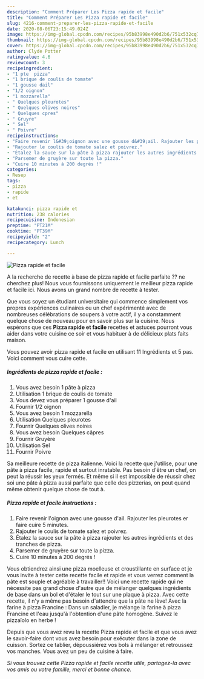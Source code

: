 ```yaml
---
description: "Comment Préparer Les Pizza rapide et facile"
title: "Comment Préparer Les Pizza rapide et facile"
slug: 4216-comment-preparer-les-pizza-rapide-et-facile
date: 2020-08-06T23:15:49.024Z
image: https://img-global.cpcdn.com/recipes/95b83998e490d2b6/751x532cq70/pizza-rapide-et-facile-photo-principale-de-la-recette.jpg
thumbnail: https://img-global.cpcdn.com/recipes/95b83998e490d2b6/751x532cq70/pizza-rapide-et-facile-photo-principale-de-la-recette.jpg
cover: https://img-global.cpcdn.com/recipes/95b83998e490d2b6/751x532cq70/pizza-rapide-et-facile-photo-principale-de-la-recette.jpg
author: Clyde Potter
ratingvalue: 4.6
reviewcount: 3
recipeingredient:
- "1 pte  pizza"
- "1 brique de coulis de tomate"
- "1 gousse dail"
- "1/2 oignon"
- "1 mozzarella"
- " Quelques pleurotes"
- " Quelques olives noires"
- " Quelques cpres"
- " Gruyre"
- " Sel"
- " Poivre"
recipeinstructions:
- "Faire revenir l&#39;oignon avec une gousse d&#39;ail. Rajouter les pleurotes er faire cuire 5 minutes."
- "Rajouter le coulis de tomate salez et poivrez."
- "Étalez la sauce sur la pâte à pizza rajouter les autres ingrédients et des tranches de pizza."
- "Parsemer de gruyère sur toute la pizza."
- "Cuire 10 minutes à 200 degrés !"
categories:
- Resep
tags:
- pizza
- rapide
- et

katakunci: pizza rapide et 
nutrition: 238 calories
recipecuisine: Indonesian
preptime: "PT21M"
cooktime: "PT39M"
recipeyield: "2"
recipecategory: Lunch

---
```



![Pizza rapide et facile](https://img-global.cpcdn.com/recipes/95b83998e490d2b6/751x532cq70/pizza-rapide-et-facile-photo-principale-de-la-recette.jpg)

A la recherche de recette à base de pizza rapide et facile parfaite ?? ne cherchez plus! Nous vous fournissons uniquement le meilleur pizza rapide et facile ici. Nous avons un grand nombre de recette à tester.

Que vous soyez un étudiant universitaire qui commence simplement vos propres expériences culinaires ou un chef expérimenté avec de nombreuses célébrations de soupers à votre actif, il y a constamment quelque chose de nouveau pour en savoir plus sur la cuisine. Nous espérons que ces <strong> Pizza rapide et facile </strong> recettes et astuces pourront vous aider dans votre cuisine ce soir et vous habituer à de délicieux plats faits maison.

<!--inarticleads1-->

Vous pouvez avoir pizza rapide et facile en utilisant 11 Ingrédients et 5 pas. Voici comment vous cuire cette.

##### Ingrédients de pizza rapide et facile :

1. Vous avez besoin 1 pâte à pizza
1. Utilisation 1 brique de coulis de tomate
1. Vous devez vous préparer 1 gousse d&#39;ail
1. Fournir 1/2 oignon
1. Vous avez besoin 1 mozzarella
1. Utilisation  Quelques pleurotes
1. Fournir  Quelques olives noires
1. Vous avez besoin  Quelques câpres
1. Fournir  Gruyère
1. Utilisation  Sel
1. Fournir  Poivre


Sa meilleure recette de pizza italienne. Voici la recette que j&#39;utilise, pour une pâte à pizza facile, rapide et surtout inratable. Pas besoin d&#39;être un chef, on peut la réussir les yeux fermés. Et même si il est impossible de réussir chez soi une pâte à pizza aussi parfaite que celle des pizzerias, on peut quand même obtenir quelque chose de tout à. 

<!--inarticleads2-->

##### Pizza rapide et facile instructions :

1. Faire revenir l&#39;oignon avec une gousse d&#39;ail. Rajouter les pleurotes er faire cuire 5 minutes.
1. Rajouter le coulis de tomate salez et poivrez.
1. Étalez la sauce sur la pâte à pizza rajouter les autres ingrédients et des tranches de pizza.
1. Parsemer de gruyère sur toute la pizza.
1. Cuire 10 minutes à 200 degrés !


Vous obtiendrez ainsi une pizza moelleuse et croustillante en surface et je vous invite à tester cette recette facile et rapide et vous verrez comment la pâte est souple et agréable à travailler!! Voici une recette rapide qui ne nécessite pas grand chose d&#39;autre que de mélanger quelques ingrédients de base dans un bol et d&#39;étaler le tout sur une plaque à pizza. Avec cette recette, il n&#39;y a même pas besoin d&#39;attendre que la pâte ne lève! Avec la farine à pizza Francine : Dans un saladier, je mélange la farine à pizza Francine et l&#39;eau jusqu&#39;à l&#39;obtention d&#39;une pâte homogène. Suivez le pizzaïolo en herbe ! 

<!--inarticleads1-->

<p>
Depuis que vous avez revu la recette Pizza rapide et facile et que vous avez le savoir-faire dont vous avez besoin pour exécuter dans la zone de cuisson. Sortez ce tablier, dépoussiérez vos bols à mélanger et retroussez vos manches. Vous avez un peu de cuisine à faire.
</p>

<p>
<i>Si vous trouvez cette Pizza rapide et facile recette utile, partagez-la avec vos amis ou votre famille, merci et bonne chance.</i>
</p>

